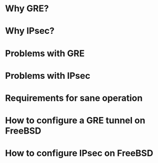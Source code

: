 # Why GRE?

# Why IPsec?

# Problems with GRE

# Problems with IPsec

# Requirements for sane operation

# How to configure a GRE tunnel on FreeBSD

# How to configure IPsec on FreeBSD